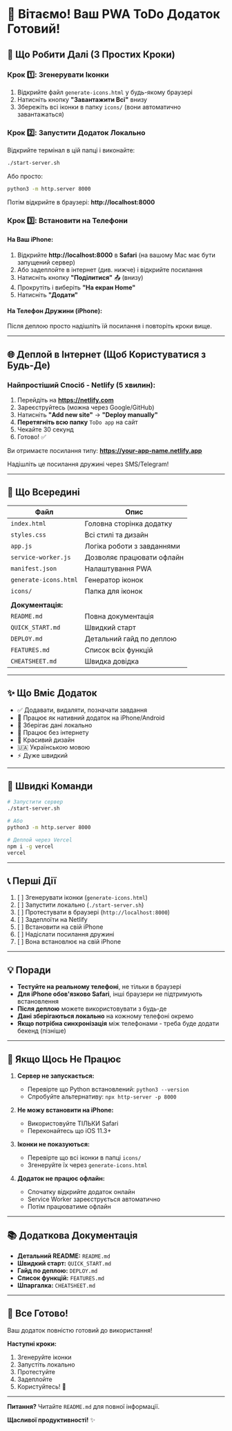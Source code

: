 # 🎉 Вітаємо! Ваш PWA ToDo Додаток Готовий!

## 🚀 Що Робити Далі (3 Простих Кроки)

### Крок 1️⃣: Згенерувати Іконки
1. Відкрийте файл `generate-icons.html` у будь-якому браузері
2. Натисніть кнопку **"Завантажити Всі"** внизу
3. Збережіть всі іконки в папку `icons/` (вони автоматично завантажаться)

### Крок 2️⃣: Запустити Додаток Локально
Відкрийте термінал в цій папці і виконайте:

```bash
./start-server.sh
```

Або просто:
```bash
python3 -m http.server 8000
```

Потім відкрийте в браузері: **http://localhost:8000**

### Крок 3️⃣: Встановити на Телефони

#### На Ваш iPhone:
1. Відкрийте **http://localhost:8000** в **Safari** (на вашому Mac має бути запущений сервер)
2. Або задеплойте в інтернет (див. нижче) і відкрийте посилання
3. Натисніть кнопку **"Поділитися"** 📤 (внизу)
4. Прокрутіть і виберіть **"На екран Home"**
5. Натисніть **"Додати"**

#### На Телефон Дружини (iPhone):
Після деплою просто надішліть їй посилання і повторіть кроки вище.

---

## 🌐 Деплой в Інтернет (Щоб Користуватися з Будь-Де)

### Найпростіший Спосіб - Netlify (5 хвилин):

1. Перейдіть на **https://netlify.com**
2. Зареєструйтесь (можна через Google/GitHub)
3. Натисніть **"Add new site"** → **"Deploy manually"**
4. **Перетягніть всю папку** `ToDo app` на сайт
5. Чекайте 30 секунд
6. Готово! ✅

Ви отримаєте посилання типу: **https://your-app-name.netlify.app**

Надішліть це посилання дружині через SMS/Telegram!

---

## 📁 Що Всередині

| Файл | Опис |
|------|------|
| `index.html` | Головна сторінка додатку |
| `styles.css` | Всі стилі та дизайн |
| `app.js` | Логіка роботи з завданнями |
| `service-worker.js` | Дозволяє працювати офлайн |
| `manifest.json` | Налаштування PWA |
| `generate-icons.html` | Генератор іконок |
| `icons/` | Папка для іконок |
| | |
| **Документація:** | |
| `README.md` | Повна документація |
| `QUICK_START.md` | Швидкий старт |
| `DEPLOY.md` | Детальний гайд по деплою |
| `FEATURES.md` | Список всіх функцій |
| `CHEATSHEET.md` | Швидка довідка |

---

## ✨ Що Вміє Додаток

- ✅ Додавати, видаляти, позначати завдання
- 📱 Працює як нативний додаток на iPhone/Android
- 💾 Зберігає дані локально
- 🔄 Працює без інтернету
- 🎨 Красивий дизайн
- 🇺🇦 Українською мовою
- ⚡ Дуже швидкий

---

## 🎯 Швидкі Команди

```bash
# Запустити сервер
./start-server.sh

# Або
python3 -m http.server 8000

# Деплой через Vercel
npm i -g vercel
vercel
```

---

## 📞 Перші Дії

1. [ ] Згенерувати іконки (`generate-icons.html`)
2. [ ] Запустити локально (`./start-server.sh`)
3. [ ] Протестувати в браузері (`http://localhost:8000`)
4. [ ] Задеплоїти на Netlify
5. [ ] Встановити на свій iPhone
6. [ ] Надіслати посилання дружині
7. [ ] Вона встановлює на свій iPhone

---

## 💡 Поради

- **Тестуйте на реальному телефоні**, не тільки в браузері
- **Для iPhone обов'язково Safari**, інші браузери не підтримують встановлення
- **Після деплою** можете використовувати з будь-де
- **Дані зберігаються локально** на кожному телефоні окремо
- **Якщо потрібна синхронізація** між телефонами - треба буде додати бекенд (пізніше)

---

## 🐛 Якщо Щось Не Працює

1. **Сервер не запускається:**
   - Перевірте що Python встановлений: `python3 --version`
   - Спробуйте альтернативу: `npx http-server -p 8000`

2. **Не можу встановити на iPhone:**
   - Використовуйте ТІЛЬКИ Safari
   - Переконайтесь що iOS 11.3+

3. **Іконки не показуються:**
   - Перевірте що всі іконки в папці `icons/`
   - Згенеруйте їх через `generate-icons.html`

4. **Додаток не працює офлайн:**
   - Спочатку відкрийте додаток онлайн
   - Service Worker зареєструється автоматично
   - Потім працюватиме офлайн

---

## 📚 Додаткова Документація

- **Детальний README:** `README.md`
- **Швидкий старт:** `QUICK_START.md`
- **Гайд по деплою:** `DEPLOY.md`
- **Список функцій:** `FEATURES.md`
- **Шпаргалка:** `CHEATSHEET.md`

---

## 🎉 Все Готово!

Ваш додаток повністю готовий до використання!

**Наступні кроки:**
1. Згенеруйте іконки
2. Запустіть локально
3. Протестуйте
4. Задеплойте
5. Користуйтесь! 🚀

---

**Питання?** Читайте `README.md` для повної інформації.

**Щасливої продуктивності!** ✨